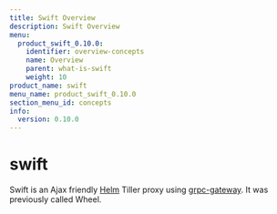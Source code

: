 ```yaml
---
title: Swift Overview
description: Swift Overview
menu:
  product_swift_0.10.0:
    identifier: overview-concepts
    name: Overview
    parent: what-is-swift
    weight: 10
product_name: swift
menu_name: product_swift_0.10.0
section_menu_id: concepts
info:
  version: 0.10.0
---
```


# swift
Swift is an Ajax friendly [Helm](https://github.com/kubernetes/helm) Tiller proxy using [grpc-gateway](https://github.com/grpc-ecosystem/grpc-gateway). It was previously called Wheel.